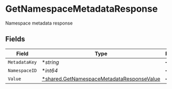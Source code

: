 # GetNamespaceMetadataResponse

Namespace metadata response


## Fields

| Field                                                                                                        | Type                                                                                                         | Required                                                                                                     | Description                                                                                                  |
| ------------------------------------------------------------------------------------------------------------ | ------------------------------------------------------------------------------------------------------------ | ------------------------------------------------------------------------------------------------------------ | ------------------------------------------------------------------------------------------------------------ |
| `MetadataKey`                                                                                                | **string*                                                                                                    | :heavy_minus_sign:                                                                                           | N/A                                                                                                          |
| `NamespaceID`                                                                                                | **int64*                                                                                                     | :heavy_minus_sign:                                                                                           | N/A                                                                                                          |
| `Value`                                                                                                      | [*shared.GetNamespaceMetadataResponseValue](../../../pkg/models/shared/getnamespacemetadataresponsevalue.md) | :heavy_minus_sign:                                                                                           | N/A                                                                                                          |